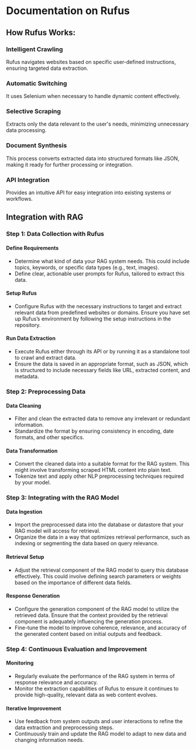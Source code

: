 # Documentation on Rufus

## How Rufus Works:

### Intelligent Crawling
Rufus navigates websites based on specific user-defined instructions, ensuring targeted data extraction.

### Automatic Switching
It uses Selenium when necessary to handle dynamic content effectively.

### Selective Scraping
Extracts only the data relevant to the user's needs, minimizing unnecessary data processing.

### Document Synthesis
This process converts extracted data into structured formats like JSON, making it ready for further processing or integration.

### API Integration
Provides an intuitive API for easy integration into existing systems or workflows.

## Integration with RAG

### Step 1: Data Collection with Rufus

#### Define Requirements
- Determine what kind of data your RAG system needs. This could include topics, keywords, or specific data types (e.g., text, images).
- Define clear, actionable user prompts for Rufus, tailored to extract this data.

#### Setup Rufus
- Configure Rufus with the necessary instructions to target and extract relevant data from predefined websites or domains. Ensure you have set up Rufus’s environment by following the setup instructions in the repository.

#### Run Data Extraction
- Execute Rufus either through its API or by running it as a standalone tool to crawl and extract data.
- Ensure the data is saved in an appropriate format, such as JSON, which is structured to include necessary fields like URL, extracted content, and metadata.

### Step 2: Preprocessing Data

#### Data Cleaning
- Filter and clean the extracted data to remove any irrelevant or redundant information.
- Standardize the format by ensuring consistency in encoding, date formats, and other specifics.

#### Data Transformation
- Convert the cleaned data into a suitable format for the RAG system. This might involve transforming scraped HTML content into plain text.
- Tokenize text and apply other NLP preprocessing techniques required by your model.

### Step 3: Integrating with the RAG Model

#### Data Ingestion
- Import the preprocessed data into the database or datastore that your RAG model will access for retrieval.
- Organize the data in a way that optimizes retrieval performance, such as indexing or segmenting the data based on query relevance.

#### Retrieval Setup
- Adjust the retrieval component of the RAG model to query this database effectively. This could involve defining search parameters or weights based on the importance of different data fields.

#### Response Generation
- Configure the generation component of the RAG model to utilize the retrieved data. Ensure that the context provided by the retrieval component is adequately influencing the generation process.
- Fine-tune the model to improve coherence, relevance, and accuracy of the generated content based on initial outputs and feedback.

### Step 4: Continuous Evaluation and Improvement

#### Monitoring
- Regularly evaluate the performance of the RAG system in terms of response relevance and accuracy.
- Monitor the extraction capabilities of Rufus to ensure it continues to provide high-quality, relevant data as web content evolves.

#### Iterative Improvement
- Use feedback from system outputs and user interactions to refine the data extraction and preprocessing steps.
- Continuously train and update the RAG model to adapt to new data and changing information needs.
